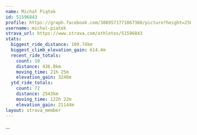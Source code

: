 ```yaml
---
name: Michał Piątek
id: 51596843
profile: https://graph.facebook.com/3089571771067360/picture?height=256&width=256
username: michal-piatek
strava_url: https://www.strava.com/athletes/51596843
stats:
  biggest_ride_distance: 109.74km
  biggest_climb_elevation_gain: 614.4m
  recent_ride_totals:
    count: 10
    distance: 436.8km
    moving_time: 21h 25m
    elevation_gain: 3246m
  ytd_ride_totals:
    count: 72
    distance: 2543km
    moving_time: 122h 22m
    elevation_gain: 21144m
layout: strava_member
--- 
```

...
